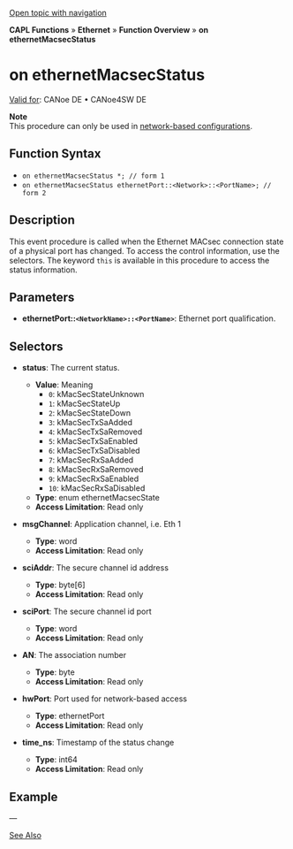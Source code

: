 [Open topic with navigation](../../../../../CANoeDEFamily.htm#Topics/CAPLFunctions/IP/EventProcedures/CAPLfunctionOnethernetMacsecStatus.md)

**CAPL Functions** » **Ethernet** » **Function Overview** » **on ethernetMacsecStatus**

# on ethernetMacsecStatus

[Valid for](../../../Shared/FeatureAvailability.md): CANoe DE • CANoe4SW DE

**Note**  
This procedure can only be used in [network-based configurations](../../../CANoeCANalyzer/Ethernet/EthernetPortBasedNetworkAccess.md).

## Function Syntax

- `on ethernetMacsecStatus *; // form 1`
- `on ethernetMacsecStatus ethernetPort::<Network>::<PortName>; // form 2`

## Description

This event procedure is called when the Ethernet MACsec connection state of a physical port has changed. To access the control information, use the selectors. The keyword `this` is available in this procedure to access the status information.

## Parameters

- **ethernetPort::`<NetworkName>::<PortName>`**: Ethernet port qualification.

## Selectors

- **status**: The current status.
  - **Value**: Meaning
    - `0`: kMacSecStateUnknown
    - `1`: kMacSecStateUp
    - `2`: kMacSecStateDown
    - `3`: kMacSecTxSaAdded
    - `4`: kMacSecTxSaRemoved
    - `5`: kMacSecTxSaEnabled
    - `6`: kMacSecTxSaDisabled
    - `7`: kMacSecRxSaAdded
    - `8`: kMacSecRxSaRemoved
    - `9`: kMacSecRxSaEnabled
    - `10`: kMacSecRxSaDisabled
  - **Type**: enum ethernetMacsecState
  - **Access Limitation**: Read only

- **msgChannel**: Application channel, i.e. Eth 1
  - **Type**: word
  - **Access Limitation**: Read only

- **sciAddr**: The secure channel id address
  - **Type**: byte[6]
  - **Access Limitation**: Read only

- **sciPort**: The secure channel id port
  - **Type**: word
  - **Access Limitation**: Read only

- **AN**: The association number
  - **Type**: byte
  - **Access Limitation**: Read only

- **hwPort**: Port used for network-based access
  - **Type**: ethernetPort
  - **Access Limitation**: Read only

- **time_ns**: Timestamp of the status change
  - **Type**: int64
  - **Access Limitation**: Read only

## Example

—

[See Also](javascript:void(0);)
